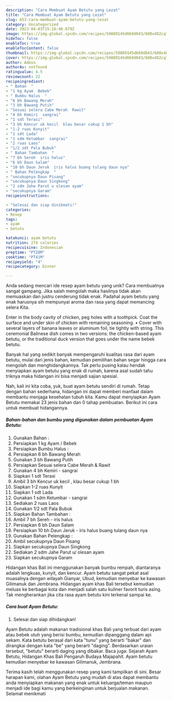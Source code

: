 ```yaml
---
description: "Cara Membuat Ayam Betutu yang Lezat"
title: "Cara Membuat Ayam Betutu yang Lezat"
slug: 653-cara-membuat-ayam-betutu-yang-lezat
category: Uncategorized
date: 2023-04-03T15:16:46.679Z
image: https://img-global.cpcdn.com/recipes/59889145d669d043/680x482cq70/ayam-betutu-foto-resep-utama.jpg
hideToc: false
enableToc: true
enableTocContent: false
thumbnail: https://img-global.cpcdn.com/recipes/59889145d669d043/680x482cq70/ayam-betutu-foto-resep-utama.jpg
cover: https://img-global.cpcdn.com/recipes/59889145d669d043/680x482cq70/ayam-betutu-foto-resep-utama.jpg
author: Admin
authorAv: notfound
ratingvalue: 4.5
reviewcount: 22
recipeingredient:
- " Bahan  "
- "1 kg Ayam  Bebek"
- " Bumbu Halus  "
- "6 bh Bawang Merah"
- "3 bh Bawang Putih"
- "Sesuai selera Cabe Merah  Rawit"
- "4 bh Kemiri  sangrai"
- "1 sdt Terasi"
- "3 bh Kencur uk kecil  klau besar cukup 1 bh"
- "1-2 ruas Kunyit"
- "1 sdt Lada"
- "1 sdm Ketumbar  sangrai"
- "2 ruas Laos"
- "1/2 sdt Pala Bubuk"
- " Bahan Tambahan  "
- "7 bh Sereh  iris halus"
- "6 bh Daun Salam"
- "10 bh Daun Jeruk  iris halus buang tulang daun nya"
- " Bahan Pelengkap  "
- "secukupnya Daun Pisang"
- "secukupnya Daun Singkong"
- "2 sdm Jahe Parut u olesan ayam"
- "secukupnya Garam"
recipeinstructions:

- "Selesai dan siap dinikmati!"
categories:
- Resep
tags:
- ayam
- betutu

katakunci: ayam betutu 
nutrition: 274 calories
recipecuisine: Indonesian
preptime: "PT28M"
cooktime: "PT41M"
recipeyield: "4"
recipecategory: Dinner

---
```





Anda sedang mencari ide resep ayam betutu yang unik? Cara membuatnya sangat gampang. Jika salah mengolah maka hasilnya tidak akan memuaskan dan justru cenderung tidak enak. Padahal ayam betutu yang enak harusnya sih mempunyai aroma dan rasa yang dapat memancing selera Kita.





Enter in the body cavity of chicken, peg holes with a toothpick. Coat the surface and under skin of chicken with remaining seasoning. • Cover with several layers of banana leaves or aluminum foil, tie tightly with string. This ceremonial Balinese dish comes in two versions: the chicken-based ayam betutu, or the traditional duck version that goes under the name bebek betutu.

Banyak hal yang sedikit banyak mempengaruhi kualitas rasa dari ayam betutu, mulai dari jenis bahan, kemudian pemilihan bahan segar hingga cara mengolah dan menghidangkannya. Tak perlu pusing kalau hendak menyiapkan ayam betutu yang enak di rumah, karena asal sudah tahu triknya maka hidangan ini bisa menjadi sajian spesial.






Nah, kali ini kita coba, yuk, buat ayam betutu sendiri di rumah. Tetap dengan bahan sederhana, hidangan ini dapat memberi manfaat dalam membantu menjaga kesehatan tubuh kita. Kamu dapat menyiapkan Ayam Betutu memakai 23 jenis bahan dan 0 tahap pembuatan. Berikut ini cara untuk membuat hidangannya.

<!--inarticleads1-->

##### Bahan-bahan dan bumbu yang digunakan dalam pembuatan Ayam Betutu:

1. Gunakan  Bahan  :
1. Persiapkan 1 kg Ayam / Bebek
1. Persiapkan  Bumbu Halus  :
1. Persiapkan 6 bh Bawang Merah
1. Gunakan 3 bh Bawang Putih
1. Persiapkan Sesuai selera Cabe Merah &amp; Rawit
1. Gunakan 4 bh Kemiri - sangrai
1. Siapkan 1 sdt Terasi
1. Ambil 3 bh Kencur uk kecil , klau besar cukup 1 bh
1. Siapkan 1-2 ruas Kunyit
1. Siapkan 1 sdt Lada
1. Gunakan 1 sdm Ketumbar - sangrai
1. Sediakan 2 ruas Laos
1. Gunakan 1/2 sdt Pala Bubuk
1. Siapkan  Bahan Tambahan  :
1. Ambil 7 bh Sereh - iris halus
1. Persiapkan 6 bh Daun Salam
1. Persiapkan 10 bh Daun Jeruk - iris halus buang tulang daun nya
1. Gunakan  Bahan Pelengkap  :
1. Ambil secukupnya Daun Pisang
1. Siapkan secukupnya Daun Singkong
1. Sediakan 2 sdm Jahe Parut u/ olesan ayam
1. Siapkan secukupnya Garam


Hidangan khas Bali ini menggunakan banyak bumbu rempah, diantaranya adalah lengkuas, kunyit, dan kencur. Ayam betutu sangat pekat asal muasalnya dengan wilayah Gianyar, Ubud, kemudian menyebar ke kawasan Gilimanuk dan Jembrana. Hidangan ayam khas Bali tersebut kemudian meluas ke berbagai kota dan menjadi salah satu kuliner favorit turis asing. Tak mengherankan jika cita rasa ayam betutu kini terkenal sampai ke. 

<!--inarticleads2-->

##### Cara buat Ayam Betutu:


1. Selesai dan siap dihidangkan!

Ayam Betutu adalah makanan tradisional khas Bali yang terbuat dari ayam atau bebek utuh yang berisi bumbu, kemudian dipanggang dalam api sekam. Kata betutu berasal dari kata &#34;tunu&#34; yang berarti &#34;bakar&#34; dan dirangkai dengan kata &#34;be&#34; yang berarti &#34;daging&#34;. Berdasarkan uraian tersebut, &#34;betutu&#34; berarti daging yang dibakar. Baca juga: Sejarah Ayam Betutu, Hidangan Khas Bali Pengaruh Budaya Majapahit. Ayam betutu kemudian menyebar ke kawasan Gilimanuk, Jembrana. 

Terima kasih telah menggunakan resep yang kami tampilkan di sini. Besar harapan kami, olahan Ayam Betutu yang mudah di atas dapat membantu anda menyiapkan makanan yang enak untuk keluarga/teman maupun menjadi ide bagi kamu yang berkeinginan untuk berjualan makanan. Selamat menikmati
